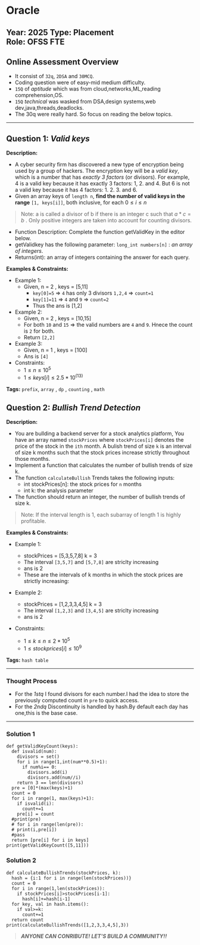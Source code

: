 # Oracle 

**Year:** 2025
**Type:** Placement  
**Role:** OFSS FTE
---

## Online Assessment Overview  

-  It consist of `32q`, `2DSA` and `30MCQ`.
-  Coding question were of easy-mid medium difficulty.
-  `15Q` of *aptitude* which was from cloud,networks,ML,reading comprehension,OS.
-  `15Q` *technical* was wasked from DSA,design systems,web dev,java,threads,deadlocks.
-  The 30q were really hard. So focus on reading the below topics.

---

## Question 1: *Valid keys*  
**Description:**  
- A cyber security firm has discovered a new type of encryption being used by a group of hackers. The encryption key will be a *valid key*, which is a number that has *exactly 3 factors* (or divisors). For example, 4 is a valid key because it has exactly 3 factors: 1, 2. and 4. But 6 is not a valid key because it has 4 factors: 1. 2. 3. and 6.
- Given an array keys of `length n`, **find the number of valid keys in the range** `[1, keys[i]]`, both inclusive, for each $0 \leq i \le n$
>Note:
a is called a divisor of b if there is an integer c such that $a*c=b$ .
Only positive integers are taken into account for counting divisors.

- Function Description: Complete the function getValidKey in the editor below.
- getValidkey has the following parameter: `long_int numbers[n]` : *an array of integers*.
- Returns(int): an array of integers containing the answer for each query.

**Examples & Constraints:**  
- Example 1:
  - Given, n = 2 , keys = [5,11]
    - `key[0]=5` => `4` has only 3 divisors `1,2,4` => `count=1`
    - `key[1]=11` => `4` and `9` => `count=2`
    - Thus the ans is [1,2]
- Example 2:
  - Given, n = 2 , keys = [10,15]
  - For both `10` and `15` => the valid numbers are `4` and `9`. Hnece the count is `2` for both.
  - Return `[2,2]`
- Example 3:
  - Given, n = 1 , keys = [100]
  - Ans is `[4]`
- Constraints:
  - $1 \leq n \leq 10^5$
  - $1 \leq keys[i] \leq 2.5*10^(13)$  

**Tags:**  `prefix`, `array` , `dp` , `counting` , `math`

## Question 2: *Bullish Trend Detection*  
**Description:**  
- You are bullding a backend server for a stock analytics platform, You have an array
named `stockPrices` where `stockPrices[i]` denotes the price of the stock in the `ith` month. A bulish trend of size `k` is an interval of size k months such that the stock prices increase strictly throughout those months.
- Implement a function that calculates the number of bullish trends of size k.
- The function `calculateBullish` Trends takes the following inputs:
  - int stockPrices[n]: the stock prices for `n` months
  - int k: the analysis parameter
- The function should return an integer, the number of bullish trends of size k.
> Note: If the interval length is 1, each subarray of length 1 is highly profitable.




**Examples & Constraints:**  
- Example 1:
  - stockPrices = [5,3,5,7,8] k = 3
  - The interval `[3,5,7]` and `[5,7,8]` are striclty increasing
  - ans is 2
  - These are the intervals of k months in which the stock prices are strictly increasing:
    
- Example 2:
  -   stockPrices = [1,2,3,3,4,5] k = 3
  -   The interval `[1,2,3]` and `[3,4,5]` are striclty increasing
  - ans is 2
- Constraints:
  -  $1 \leq k \leq n \leq 2*10^5$
  -  $1 \leq stockprices[i] \leq 10^9$

**Tags:**  `hash table`

---

### Thought Process  
- For the *1stq* I found divisors for each number.I had the idea to store the previously computed count in `pre` to quick access.
- For the *2ndq* Discontinuity is handled by hash.By default each day has one,this is the base case.

---

### Solution 1

```
def getValidKeyCount(keys):
  def isvalid(num):
    divisors = set()
    for i in range(1,int(num**0.5)+1):
      if num%i== 0:
        divisors.add(i)
        divisors.add(num//i)
    return 3 == len(divisors)
  pre = [0]*(max(keys)+1)
  count = 0
  for i in range(1, max(keys)+1):
    if isvalid(i):
      count+=1
    pre[i] = count
  #print(pre)
  # for i in range(len(pre)):
  # print(i,pre[i])
  #pass
  return [pre[i] for i in keys]
print(getValidKeyCount([5,11]))
```

### Solution 2

```
def calculateBullishTrends(stockPrices, k):
  hash = {i:1 for i in range(len(stockPrices))}
  count = 0
  for i in range(1,len(stockPrices)):
    if stockPrices[i]>stockPrices[i-1]:
      hash[i]+=hash[i-1]
  for key, val in hash.items():
    if val>=k:
      count+=1
  return count
print(calculateBullishTrends([1,2,3,3,4,5],3))
```


> ***ANYONE CAN CONRIBUTE! LET'S BUILD A COMMUNITY!!***
